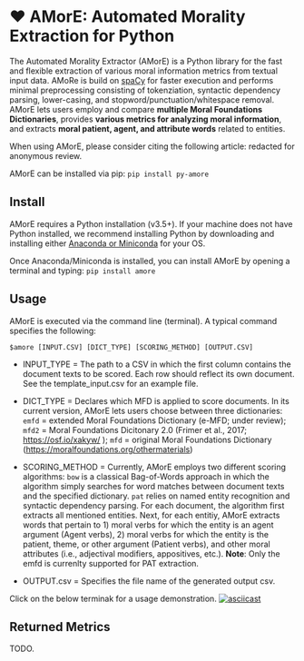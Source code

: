 # ❤ AMorE: Automated Morality Extraction for Python

The Automated Morality Extractor (AMorE) is a Python library for the fast and flexible extraction of various moral information metrics from textual input data. AMoRe is build on [spaCy](https://github.com/explosion/spaCy) for faster execution and performs minimal preprocessing consisting of tokenziation, syntactic dependency parsing, lower-casing, and stopword/punctuation/whitespace removal. AMorE lets users employ and compare **multiple Moral Foundations Dictionaries**, provides **various metrics for analyzing moral information**, and extracts **moral patient, agent, and attribute words** related to entities.
    
When using AMorE, please consider citing the following article: redacted for anonymous review. 

AMorE can be installed via pip: `pip install py-amore`

## Install 
AMorE requires a Python installation (v3.5+). If your machine does not have Python installed, we recommend installing Python by downloading and installing either [Anaconda or Miniconda](https://docs.conda.io/projects/continuumio-conda/en/latest/user-guide/install/index.html) for your OS. 

Once Anaconda/Miniconda is installed, you can install AMorE by opening a terminal and typing: `pip install amore`

## Usage 
AMorE is executed via the command line (terminal). 
A typical command specifies the following: 

`$amore [INPUT.CSV] [DICT_TYPE] [SCORING_METHOD] [OUTPUT.CSV]`

- INPUT_TYPE = The path to a CSV in which the first column contains the document texts to be scored. Each row should reflect its own document. See the template_input.csv for an example file. 

- DICT_TYPE = Declares which MFD is applied to score documents. In its current version, AMorE lets users choose between three dictionaries: `emfd` = extended Moral Foundations Dictionary (e-MFD; under review); `mfd2` = Moral Foundations Dicitonary 2.0 (Frimer et al., 2017; https://osf.io/xakyw/ ); `mfd` = original Moral Foundations Dictionary (https://moralfoundations.org/othermaterials) 

- SCORING_METHOD = Currently, AMorE employs two different scoring algorithms: `bow` is a classical Bag-of-Words approach in which the algorithm simply searches for word matches between document texts and the specified dictionary. `pat` relies on named entity recognition and syntactic dependency parsing. For each document, the algorithm first extracts all mentioned entities. Next, for each entitiy, AMorE extracts words that pertain to 1) moral verbs for which the entity is an agent argument (Agent verbs), 2) moral verbs for which the entity is the patient, theme, or other argument (Patient verbs), and other moral attributes (i.e., adjectival modifiers, appositives, etc.). **Note**: Only the emfd is currenlty supported for PAT extraction.

- OUTPUT.csv = Specifies the file name of the generated output csv. 

Click on the below terminak for a usage demonstration. 
[![asciicast](https://asciinema.org/a/HcnMC8fyBqZD3BdTG0fxZNsNh.svg)](https://asciinema.org/a/HcnMC8fyBqZD3BdTG0fxZNsNh?autoplay=1&theme=solarized-dark)

## Returned Metrics
TODO. 
